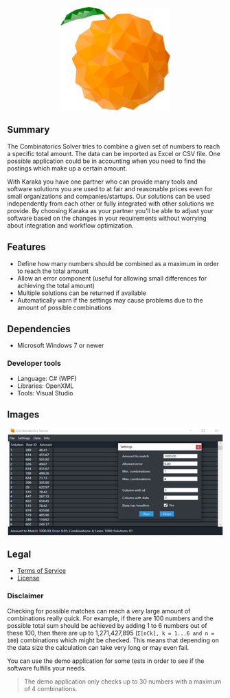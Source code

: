 <p align="center"><img src="https://raw.githubusercontent.com/Karaka-Management/Assets/master/art/logo.png" width="256" alt="Logo"></p>

## Summary

The Combinatorics Solver tries to combine a given set of numbers to reach a specific total amount. The data can be imported as Excel or CSV file. One possible application could be in accounting when you need to find the postings which make up a certain amount.

With Karaka you have one partner who can provide many tools and software solutions you are used to at fair and reasonable prices even for small organizations and companies/startups. Our solutions can be used independently from each other or fully integrated with other solutions we provide. By choosing Karaka as your partner you'll be able to adjust your software based on the changes in your requirements without worrying about integration and workflow optimization.

## Features

* Define how many numbers should be combined as a maximum in order to reach the total amount
* Allow an error component (useful for allowing small differences for achieving the total amount)
* Multiple solutions can be returned if available
* Automatically warn if the settings may cause problems due to the amount of possible combinations

## Dependencies

* Microsoft Windows 7 or newer

### Developer tools

* Language: C# (WPF)
* Libraries: OpenXML
* Tools: Visual Studio

## Images

<p align="center"><img src="img/CombinatoricsSolver_splash2.png" alt="UI"></p>

## Legal

* [Terms of Service](https://jingga.app/en/terms)
* [License](https://github.com/Karaka-Management/CombinatoricsSolverApp/blob/master/LICENSE.txt)

### Disclaimer

Checking for possible matches can reach a very large amount of combinations really quick. For example, if there are 100 numbers and the possible total sum should be achieved by adding 1 to 6 numbers out of these 100, then there are up to 1,271,427,895 (`Σ[nCk], k = 1...6 and n = 100`) combinations which might be checked. This means that depending on the data size the calculation can take very long or may even fail.

You can use the demo application for some tests in order to see if the software fulfills your needs.

> The demo application only checks up to 30 numbers with a maximum of 4 combinations.
